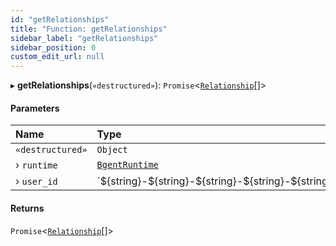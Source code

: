 ```yaml
---
id: "getRelationships"
title: "Function: getRelationships"
sidebar_label: "getRelationships"
sidebar_position: 0
custom_edit_url: null
---
```


▸ **getRelationships**(`«destructured»`): `Promise`\<[`Relationship`](../interfaces/Relationship.md)[]\>

#### Parameters

| Name | Type |
| :------ | :------ |
| `«destructured»` | `Object` |
| › `runtime` | [`BgentRuntime`](../classes/BgentRuntime.md) |
| › `user_id` | \`$\{string}-$\{string}-$\{string}-$\{string}-$\{string}\` |

#### Returns

`Promise`\<[`Relationship`](../interfaces/Relationship.md)[]\>
